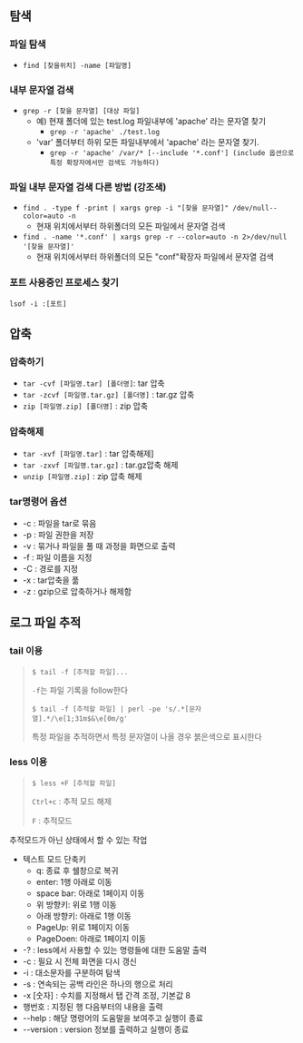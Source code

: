 ## 탐색

### 파일 탐색

- `find [찾을위치] -name [파일명]`

### 내부 문자열 검색

- `grep -r [찾을 문자열] [대상 파일]`
  - 예) 현재 폴더에 있는 test.log 파일내부에 'apache' 라는 문자열 찾기
    - `grep -r 'apache' ./test.log`
  - 'var' 폴더부터 하위 모든 파일내부에서 'apache' 라는 문자열 찾기.
    - `grep -r 'apache' /var/* [--include '*.conf'] (include 옵션으로 특정 확장자에서만 검색도 가능하다)`

### 파일 내부 문자열 검색 다른 방법 (강조색)

- `find . -type f -print | xargs grep -i "[찾을 문자열]" /dev/null--color=auto -n`
  - 현재 위치에서부터 하위폴더의 모든 파일에서 문자열 검색
- `find . -name '*.conf' | xargs grep -r --color=auto -n 2>/dev/null '[찾을 문자열]'`
  - 현재 위치에서부터 하위폴더의 모든 "conf"확장자 파일에서 문자열 검색

### 포트 사용중인 프로세스 찾기

`lsof -i :[포트]`

## 압축

### 압축하기

- `tar -cvf [파일명.tar] [폴더명]`: tar 압축
- `tar -zcvf [파일명.tar.gz] [폴더명]` : tar.gz 압축
- `zip [파일명.zip] [폴더명]` : zip 압축

### 압축해제

- `tar -xvf [파일명.tar]` : tar 압축해제]
- `tar -zxvf [파일명.tar.gz]` : tar.gz압축 해제
- `unzip [파일명.zip]` : zip 압축 해제

### tar명령어 옵션

- -c : 파일을 tar로 묶음
- -p : 파일 권한을 저장
- -v : 묶거나 파일을 풀 때 과정을 화면으로 출력
- -f : 파일 이름을 지정
- -C : 경로를 지정
- -x : tar압축을 풂
- -z : gzip으로 압축하거나 해제함



## 로그 파일 추적

### tail 이용

> ```shell
> $ tail -f [추적할 파일]...
> ```
>
> `-f`는 파일 기록을 follow한다
>
> ```shell
> $ tail -f [추적할 파일] | perl -pe 's/.*[문자열].*/\e[1;31m$&\e[0m/g'
> ```
>
> 특정 파일을 추적하면서 특정 문자열이 나올 경우 붉은색으로 표시한다



### less 이용

> ```shell
> $ less +F [추적할 파일]
> ```
>
> `Ctrl+c` : 추적 모드 해제
>
> `F` : 추적모드 

추적모드가 아닌 상태에서 할 수 있는 작업

- 텍스트 모드 단축키
  - q: 종료 후 쉘창으로 복귀
  - enter: 1행 아래로 이동
  - space bar: 아래로 1페이지 이동
  - 위 방향키: 위로 1행 이동
  - 아래 방향키: 아래로 1행 이동
  - PageUp: 위로 1페이지 이동
  - PageDoen: 아래로 1페이지 이동
- -? : less에서 사용할 수 있는 명령들에 대한 도움말 출력
- -c : 필요 시 전체 화면을 다시 갱신
- -i : 대소문자를 구분하여 탐색
- -s : 연속되는 공백 라인은 하나의 행으로 처리
- -x [숫자] : 수치를 지정해서 탭 간격 조정, 기본값 8
- 행번호 : 지정된 행 다음부터의 내용을 출력
- --help : 해당 명령어의 도움말을 보여주고 실행이 종료
- --version : version 정보를 출력하고 실행이 종료
